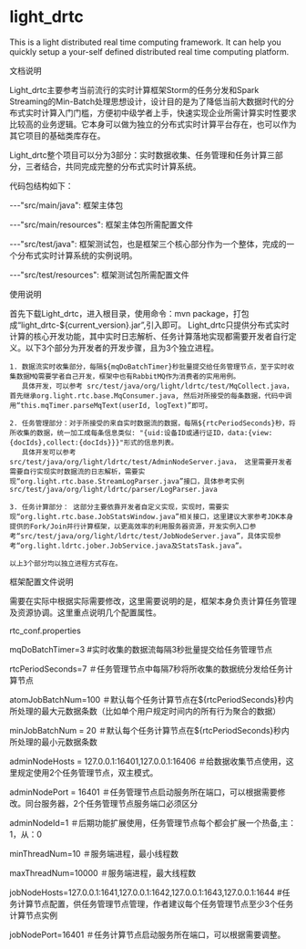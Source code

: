 # light_drtc
This is a light distributed real time computing framework. It can help you quickly setup a your-self defined distributed real time computing platform.

文档说明

Light_drtc主要参考当前流行的实时计算框架Storm的任务分发和Spark Streaming的Min-Batch处理思想设计，设计目的是为了降低当前大数据时代的分布式实时计算入门门槛，方便初中级学者上手，快速实现企业所需计算实时性要求比较高的业务逻辑。它本身可以做为独立的分布式实时计算平台存在，也可以作为其它项目的基础类库存在。

Light_drtc整个项目可以分为3部分：实时数据收集、任务管理和任务计算三部分，三者结合，共同完成完整的分布式实时计算系统。

代码包结构如下：

---"src/main/java": 框架主体包

---"src/main/resources": 框架主体包所需配置文件

---"src/test/java": 框架测试包，也是框架三个核心部分作为一个整体，完成的一个分布式实时计算系统的实例说明。

---"src/test/resources": 框架测试包所需配置文件


使用说明

首先下载Light_drtc，进入根目录，使用命令：mvn package，打包成“light_drtc-${current_version}.jar”,引入即可。
Light_drtc只提供分布式实时计算的核心开发功能，其中实时日志解析、任务计算落地实现都需要开发者自行定义。以下3个部分为开发者的开发步骤，且为3个独立进程。

	1. 数据流实时收集部分，每隔${mqDoBatchTimer}秒批量提交给任务管理节点，至于实时收集数据MQ需要学者自己开发，框架中也有RabbitMQ作为消费者的实用用例。
	   具体开发，可以参考 src/test/java/org/light/ldrtc/test/MqCollect.java，首先继承org.light.rtc.base.MqConsumer.java, 然后对所接受的每条数据，代码中调用“this.mqTimer.parseMqText(userId, logText)”即可。
	   
	2. 任务管理部分：对于所接受的来自实时数据流的数据，每隔${rtcPeriodSeconds}秒，将所收集的数据，统一加工成每条信息类似: "{uid:设备ID或通行证ID，data:{view:{docIds},collect:{docIds}}}"形式的信息列表。
	   具体开发可以参考src/test/java/org/light/ldrtc/test/AdminNodeServer.java， 这里需要开发者需要自行实现实时数据流的日志解析，需要实现“org.light.rtc.base.StreamLogParser.java”接口，具体参考实例src/test/java/org/light/ldrtc/parser/LogParser.java
	
	3. 任务计算部分： 这部分主要依靠开发者自定义实现，实现时，需要实现“org.light.rtc.base.JobStatsWindow.java”相关接口，这里建议大家参考JDK本身提供的Fork/Join并行计算框架，以更高效率的利用服务器资源，开发实例入口参考“src/test/java/org/light/ldrtc/test/JobNodeServer.java”，具体实现参考“org.light.ldrtc.jober.JobService.java及StatsTask.java”。
	
	以上3个部分均以独立进程方式存在。
	
框架配置文件说明

需要在实际中根据实际需要修改，这里需要说明的是，框架本身负责计算任务管理及资源协调。这里重点说明几个配置属性。

rtc_conf.properties

mqDoBatchTimer=3 #实时收集的数据流每隔3秒批量提交给任务管理节点

rtcPeriodSeconds=7 ＃任务管理节点中每隔7秒将所收集的数据统分发给任务计算节点

atomJobBatchNum=100  ＃默认每个任务计算节点在${rtcPeriodSeconds}秒内所处理的最大元数据条数（比如单个用户规定时间内的所有行为聚合的数据）

minJobBatchNum = 20  ＃默认每个任务计算节点在${rtcPeriodSeconds}秒内所处理的最小元数据条数

adminNodeHosts = 127.0.0.1:16401,127.0.0.1:16406  ＃给数据收集节点使用，这里规定使用2个任务管理节点，双主模式。

adminNodePort = 16401	＃任务管理节点启动服务所在端口，可以根据需要修改。同台服务器，2个任务管理节点服务端口必须区分

adminNodeId=1		＃后期功能扩展使用，任务管理节点每个都会扩展一个热备,主：1，从：0

minThreadNum=10		 ＃服务端进程，最小线程数

maxThreadNum=10000   ＃服务端进程，最大线程数

jobNodeHosts=127.0.0.1:1641,127.0.0.1:1642,127.0.0.1:1643,127.0.0.1:1644  #任务计算节点配置，供任务管理节点管理，作者建议每个任务管理节点至少3个任务计算节点实例

jobNodePort=16401	＃任务计算节点启动服务所在端口，可以根据需要调整。


